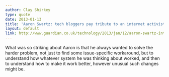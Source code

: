 ```yaml
---
author: Clay Shirkey
type: quote
date: 2013-01-13
title: 'Aaron Swartz: tech bloggers pay tribute to an internet activist'
layout: default
link: http://www.guardian.co.uk/technology/2013/jan/12/aaron-swartz-internet-tech-blogger-tribute
---
```

What was so striking about Aaron is that he always wanted to solve the harder problem, not just to find some issue-specific workaround, but to understand how whatever system he was thinking about worked, and then to understand how to make it work better, however unusual such changes might be.
